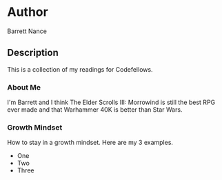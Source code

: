 # Author
Barrett Nance

## Description
This is a collection of my readings for Codefellows.

### About Me
I'm Barrett and I think The Elder Scrolls III: Morrowind is still the best RPG ever made and that Warhammer 40K is better than Star Wars.

### Growth Mindset
How to stay in a growth mindset. Here are my 3 examples.
* One
* Two
* Three
